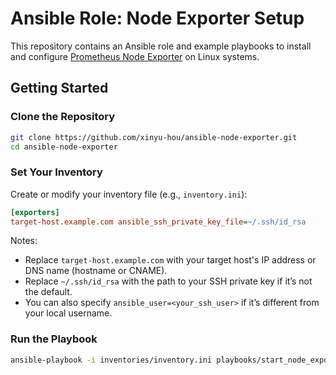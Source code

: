 # Ansible Role: Node Exporter Setup

This repository contains an Ansible role and example playbooks to install and configure [Prometheus Node Exporter](https://github.com/prometheus/node_exporter) on Linux systems.

## Getting Started

### Clone the Repository

```bash
git clone https://github.com/xinyu-hou/ansible-node-exporter.git
cd ansible-node-exporter
```

### Set Your Inventory
Create or modify your inventory file (e.g., `inventory.ini`):

```ini
[exporters]
target-host.example.com ansible_ssh_private_key_file=~/.ssh/id_rsa
```
Notes:

- Replace `target-host.example.com` with your target host's IP address or DNS name (hostname or CNAME).
- Replace `~/.ssh/id_rsa` with the path to your SSH private key if it’s not the default.
- You can also specify `ansible_user=<your_ssh_user>` if it’s different from your local username.

### Run the Playbook

```bash
ansible-playbook -i inventories/inventory.ini playbooks/start_node_exporter.yml
```
